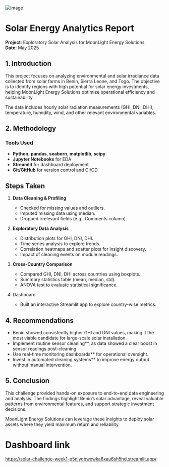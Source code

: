 ![image](https://github.com/user-attachments/assets/f1eaa7ea-1454-4fce-bbed-b645e9af1513)
# Solar Energy Analytics Report 
**Project**: Exploratory Solar Analysis for MoonLight Energy Solutions  
**Date:** May 2025



## 1. Introduction

This project focuses on analyzing environmental and solar irradiance data collected from solar farms in Benin, Sierra Leone, and Togo. The objective is to identify regions with high potential for solar energy investments, helping MoonLight Energy Solutions optimize operational efficiency and sustainability.

The data includes hourly solar radiation measurements (GHI, DNI, DHI), temperature, humidity, wind, and other relevant environmental variables.



## 2. Methodology

### Tools Used
- **Python**, **pandas**, **seaborn**, **matplotlib**, **scipy**
- **Jupyter Notebooks** for EDA
- **Streamlit** for dashboard deployment
- **Git/GitHub** for version control and CI/CD

## Steps Taken
1. **Data Cleaning & Profiling**
   - Checked for missing values and outliers.
   - Imputed missing data using median.
   - Dropped irrelevant fields (e.g., Comments column).

2. **Exploratory Data Analysis**
   - Distribution plots for GHI, DNI, DHI.
   - Time series analysis to explore trends.
   - Correlation heatmaps and scatter plots for insight discovery.
   - Impact of cleaning events on module readings.

3. **Cross-Country Comparison**
   - Compared GHI, DNI, DHI across countries using boxplots.
   - Summary statistics table (mean, median, std).
   - ANOVA test to evaluate statistical significance.

4. Dashboard
   - Built an interactive Streamlit app to explore country-wise metrics.





## 4. Recommendations

- Benin showed consistently higher GHI and DNI values, making it the most viable candidate for large-scale solar installation.
- Implement routine sensor cleaning**, as data showed a clear boost in sensor readings post-cleaning.
- Use real-time monitoring dashboards** for operational oversight.
- Invest in automated cleaning systems** to improve energy output without manual intervention.



## 5. Conclusion

This challenge provided hands-on exposure to end-to-end data engineering and analysis. The findings highlight Benin’s solar advantage, reveal valuable patterns from environmental features, and support strategic investment decisions.

MoonLight Energy Solutions can leverage these insights to deploy solar assets where they yield maximum return and reliability.



# Dashboard link

https://solar-challenge-week1-p5njyqbwxwka6xau6sh5hd.streamlit.app/






